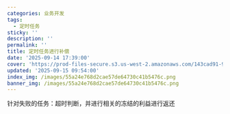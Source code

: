 ```yaml
---
categories: 业务开发
tags:
  - 定时任务
sticky: ''
description: ''
permalink: ''
title: 定时任务进行补偿
date: '2025-09-14 17:39:00'
cover: 'https://prod-files-secure.s3.us-west-2.amazonaws.com/143cad91-961b-48b0-82dc-78fbb6eb5abe/ee454bf5-11f1-4fcb-b59c-c80ea92cad25/79203675_p0.png?X-Amz-Algorithm=AWS4-HMAC-SHA256&X-Amz-Content-Sha256=UNSIGNED-PAYLOAD&X-Amz-Credential=ASIAZI2LB466V2HENSDD%2F20250918%2Fus-west-2%2Fs3%2Faws4_request&X-Amz-Date=20250918T200038Z&X-Amz-Expires=3600&X-Amz-Security-Token=IQoJb3JpZ2luX2VjEEkaCXVzLXdlc3QtMiJHMEUCIHLooJL39329dx3oYq8GvPUxVhOANeQOtwiMg2%2FKOlUVAiEA8Ozt2XS3ilnGOJA9iaPYoyh7OpQArZMXC%2FgZihQhCSgqiAQIwv%2F%2F%2F%2F%2F%2F%2F%2F%2F%2FARAAGgw2Mzc0MjMxODM4MDUiDIj9zeSniFdUMPkGsyrcA%2B0EwhIQU3yejOGnZp6ce23UgG397EWwDk8fmFWL7BsjbahZhPwjtrI5VlqqNhLcerInd90S47Z76Ld5s6Rrf0UkUBWu4W4jgxy4ftoLimgEz%2FQRelteifOLFZVxfcu8wEJOmGCaMqqsVZU9Xo2z9wC8DObiO6q%2Fyh64q%2FiC41ZRnAiK0gBjo38JbcL71Hll245QhFklduYEcqVpNy9xECfoN%2BP0lgbVE57nXy8xduGLguYDCA%2Bb0pGs93EERxW3kgmcGJs78SyX7piswNzLb7fkeSWwHy0OHpWPZI62rjDVFmmm7c0%2BoCWvgR0ZOH1wSwUQWLL%2BK8h1c5XX4n5lRyxe9mNSSTQ72SkB%2FNo9b5JzAiyGMKvfedTb%2BVDYUu09mbOLqqQ%2B2uBC354DgI1vT%2F%2BH1mtqh4EchCVV326eLhz%2FX%2BA87ju1xCZgA9U1bQ2CBU2BueYv9dvrm9lJDDV%2FUhc50GyNlpAo7YqW3WyX2BWj%2Bterl278C0%2FTKzeDKQOCYWsRdWK572oIIomIzQLALzJ73jNSnnOWdeJp9nFwXe9NaK3mv7htta3SbjZXCU93dTnERkI%2F010KFA%2BK2tCPEsny2LT7YEzS6T3ENVF%2B1Gk0ow%2BwS%2FMBbKFZvgVyML35sMYGOqUB6v%2Fck2dX4xpa2aGQugnqrjtyry0qkXzds8jM6WzEtuTyZsgAp54o9sfIQnCpzrO28unf%2FrBZL1l1%2Ft1PzJvSnQXtf%2BdYSc8Uqva2WJdyvCcPpfyNE4zyYdST77VEmCLGYCu6uNvvACSR8BfVI8OcUZsfd6bxJc6fku1Oz2oS9aqXXF0hr0qAQ7AxNiQTHD2KNIrx03o%2BlhhNSMHHs52l1SJLQTtS&X-Amz-Signature=8b612031dd73d84d42a444c2f87a337d41b44be32021c45ace8659209ec07eff&X-Amz-SignedHeaders=host&x-amz-checksum-mode=ENABLED&x-id=GetObject'
updated: '2025-09-15 09:54:00'
index_img: /images/55a24e768d2cae57de64730c41b5476c.png
banner_img: /images/55a24e768d2cae57de64730c41b5476c.png
---
```


针对失败的任务：超时判断，并进行相关的冻结的利益进行返还

